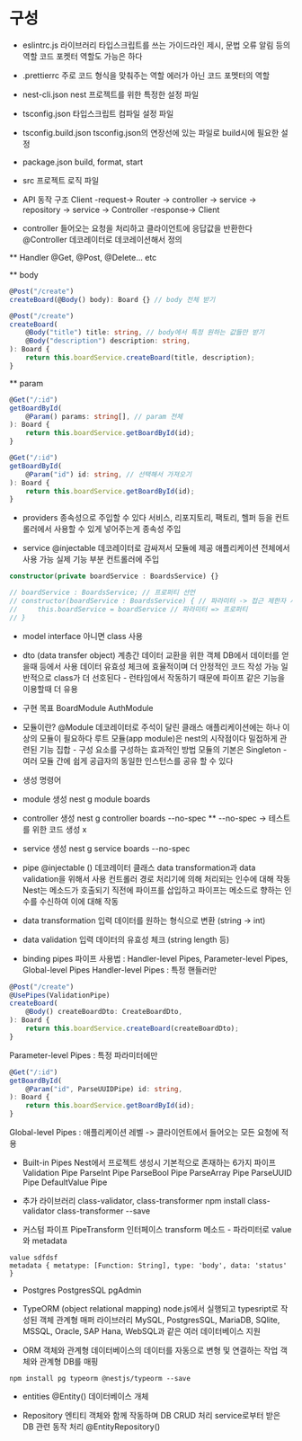 # 구성
- eslintrc.js
라이브러리 
타입스크립트를 쓰는 가이드라인 제시, 문법 오류 알림 등의 역할
코드 포켓터 역할도 가능은 하다

- .prettierrc
주로 코드 형식을 맞춰주는 역할
에러가 아닌 코드 포멧터의 역할

- nest-cli.json
nest 프로젝트를 위한 특정한 설정 파일

- tsconfig.json
타입스크립트 컴파일 설정 파일

- tsconfig.build.json
tsconfig.json의 연장선에 있는 파일로 build시에 필요한 설정

- package.json
build, format, start 

- src
프로젝트 로직 파일 

- API 동작 구조
Client -request-> Router -> controller -> service -> repository -> service -> Controller -response-> Client

* controller
들어오는 요청을 처리하고 클라이언트에 응답값을 반환한다
@Controller 데코레이터로 데코레이션해서 정의

** Handler
@Get, @Post, @Delete... etc

** body
``` ts
@Post("/create")
createBoard(@Body() body): Board {} // body 전체 받기

@Post("/create")
createBoard(
    @Body("title") title: string, // body에서 특정 원하는 값들만 받기
    @Body("description") description: string, 
): Board {
    return this.boardService.createBoard(title, description);
}
```

** param
``` ts
@Get("/:id")
getBoardById(
    @Param() params: string[], // param 전체
): Board {
    return this.boardService.getBoardById(id);
}

@Get("/:id")
getBoardById(
    @Param("id") id: string, // 선택해서 가져오기
): Board {
    return this.boardService.getBoardById(id);
}
```

* providers
종속성으로 주입할 수 있다
서비스, 리포지토리, 팩토리, 헬퍼 등을 컨트롤러에서 사용할 수 있게 넣어주는게 종속성 주입

* service
@injectable 데코레이터로 감싸져서 모듈에 제공
애플리케이션 전체에서 사용 가능
실제 기능 부분
컨트롤러에 주입 
``` ts
constructor(private boardService : BoardsService) {}

// boardService : BoardsService; // 프로퍼티 선언
// constructor(boardService : BoardsService) { // 파라미터 -> 접근 제한자 사용시 암묵적으로 클래스 프로퍼티
//     this.boardService = boardService // 파라미터 => 프로퍼티
// }
```

* model
interface 아니면 class 사용

* dto (data transfer object)
계층간 데이터 교환을 위한 객체
DB에서 데이터를 얻을때 등에서 사용
데이터 유효성 체크에 효율적이며 더 안정적인 코드 작성 가능
일반적으로 class가 더 선호된다 - 런타임에서 작동하기 때문에 파이프 같은 기능을 이용할때 더 유용

- 구현 목표
BoardModule
AuthModule

- 모듈이란?
@Module 데코레이터로 주석이 달린 클래스
애플리케이션에는 하나 이상의 모듈이 필요하다
루트 모듈(app module)은 nest의 시작점이다
밀접하게 관련된 기능 집합 - 구성 요소를 구성하는 효과적인 방법
모듈의 기본은 Singleton - 여러 모듈 간에 쉽게 공급자의 동일한 인스턴스를 공유 할 수 있다

- 생성 명령어
* module 생성
nest g module boards

* controller 생성
nest g controller boards --no-spec
** --no-spec -> 테스트를 위한 코드 생성 x

* service 생성
nest g service boards --no-spec


- pipe
@injectable () 데코레이터 클래스
data transformation과 data validation을 위해서 사용
컨트롤러 경로 처리기에 의해 처리되는 인수에 대해 작동
Nest는 메소드가 호출되기 직전에 파이프를 삽입하고 파이프는 메소드로 향하는 인수를 수신하여 이에 대해 작동

* data transformation
입력 데이터를 원하는 형식으로 변환 (string -> int)

* data validation
입력 데이터의 유효성 체크 (string length 등)

* binding pipes
파이프 사용법 : Handler-level Pipes, Parameter-level Pipes, Global-level Pipes
Handler-level Pipes : 특정 핸들러만
``` ts
@Post("/create")
@UsePipes(ValidationPipe)
createBoard(
    @Body() createBoardDto: CreateBoardDto,
): Board {
    return this.boardService.createBoard(createBoardDto);
}
```
Parameter-level Pipes : 특정 파라미터에만
```ts
@Get("/:id")
getBoardById(
    @Param("id", ParseUUIDPipe) id: string,
): Board {
    return this.boardService.getBoardById(id);
}
```
Global-level Pipes : 애플리케이션 레벨 -> 클라이언트에서 들어오는 모든 요청에 적용

* Built-in Pipes
Nest에서 프로젝트 생성시 기본적으로 존재하는 6가지 파이프
Validation Pipe
ParseInt Pipe
ParseBool Pipe
ParseArray Pipe
ParseUUID Pipe
DefaultValue Pipe

* 추가 라이브러리
class-validator, class-transformer
npm install class-validator class-transformer --save

* 커스텀 파이프
PipeTransform 인터페이스
transform 메소드 - 파라미터로 value와 metadata
```
value sdfdsf
metadata { metatype: [Function: String], type: 'body', data: 'status' }
```

- Postgres
PostgresSQL
pgAdmin

- TypeORM (object relational mapping)
node.js에서 실행되고 typesript로 작성된 객체 관계형 매퍼 라이브러리
MySQL, PostgresSQL, MariaDB, SQlite, MSSQL, Oracle, SAP Hana, WebSQL과 같은 여러 데이터베이스 지원

* ORM
객체와 관계형 데이터베이스의 데이터를 자동으로 변형 및 연결하는 작업
객체와 관계형 DB를 매핑
```
npm install pg typeorm @nestjs/typeorm --save
```

* entities
@Entity()
데이터베이스 개체

- Repository
엔티티 객체와 함께 작동하며 DB CRUD 처리 
service로부터 받은 DB 관련 동작 처리
@EntityRepository()